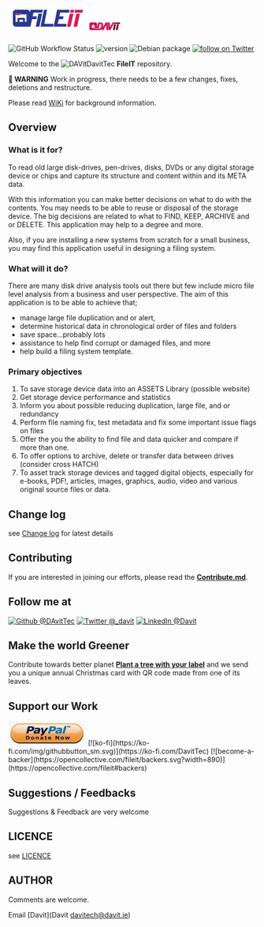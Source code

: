 # <a href="https://github.com/DavitTec/fileit"><img border="0" alt="FileIT" src="lib/img/FileIT.png" height="50"></a><a href="https://davit.ie/"><img border="0" alt="DAVIT" src="./assets/DAVIT.png" height="20"></a>
![GitHub Workflow Status](https://img.shields.io/github/workflow/status/davittec/fileme/CI?style=plastic)
![version](https://img.shields.io/badge/version-0.0.13-Alpha-red?style=plastic)
![Debian package](https://img.shields.io/debian/v/bash/unstable?color=red&label=bash&style=plastic)
<a href="https://twitter.com/intent/follow?screen_name=_davit">        <img src="https://img.shields.io/twitter/follow/_davit?style=social&logo=twitter"
            alt="follow on Twitter"></a>


Welcome to the  ![DAVit](https://avatars.githubusercontent.com/u/8759293?s=20&u=80214f09c8a6f5a219c40a62af483e694cb6fed8&v=4)DavitTec **FileIT** repository.

**:wrench: WARNING** Work in progress, there needs to be a few changes, fixes, deletions and restructure.

Please read [WiKi](https://github.com/DavitTec/fileit/wiki) for background information.

## Overview

### What is it for?

To read old large disk-drives, pen-drives, disks, DVDs or any digital storage device or chips and capture its structure and content within and its META data.

With this information you can make better decisions on what to do with the contents. You may needs to be able to reuse or disposal of the storage device. The big decisions are related to what to FIND, KEEP, ARCHIVE and or DELETE.  This application may help to a degree and more.

Also, if you are installing a new systems from scratch for a small business, you may find this application useful in designing a filing system. 

### What will it do?

There are many disk drive analysis tools out there but few include micro file level analysis from a business and user perspective.  The aim of this application is to be able to achieve that;

- manage large file duplication and or alert,
- determine historical data in chronological order of files and folders
- save space…probably lots
- assistance to help find corrupt or damaged files, and more
- help build a filing system template.

### Primary objectives

1. To save storage device data into an ASSETS Library (possible website)
2. Get storage device performance and statistics
3. Inform you about possible reducing duplication, large file, and or redundancy
4. Perform file naming fix, test metadata and fix some important issue flags on files  
5. Offer the you the ability to find file and data quicker and compare if more than one.
6. To offer options to archive, delete or transfer data between drives (consider cross HATCH)
7. To asset track storage devices and tagged digital objects, especially for e-books, PDF!, articles, images, graphics, audio, video and various original source files or data.

## Change log

see [Change log](./CHANGELOG.md) for latest details


## Contributing

If you are interested in joining our efforts, please read the **[Contribute.md](Contribute.md)**.


## Follow me at
<a href="https://github.com/DavitTec/"><img alt="Github @DAvitTec" src="https://img.shields.io/static/v1?logo=github&message=Github&color=black&style=flat-square&label=" /></a> <a href="https://twitter.com/_davit/"><img alt="Twitter @_davit" src="https://img.shields.io/static/v1?logo=twitter&message=Twitter&color=black&style=flat-square&label=" /></a> <a href="https://www.linkedin.com/company/davit/about/"><img alt="LinkedIn @Davit" src="https://img.shields.io/static/v1?logo=linkedin&message=LinkedIn&color=black&style=flat-square&label=&link=https://twitter.com/_davit" /></a>


## Make the world Greener
Contribute towards better planet [**Plant a tree with your label**](https://osici.com/) and we send you a unique annual Christmas card with QR code made from one of its leaves.


## Support our Work
<p>
  <a href="https://www.paypal.me/DavitTec" target="_blank">
      <img height="50" alt="Support with Paypal" src="lib/img/paypal-donate.png"/></a>
[![ko-fi](https://ko-fi.com/img/githubbutton_sm.svg)](https://ko-fi.com/DavitTec)
[![become-a-backer](https://opencollective.com/fileit/backers.svg?width=890)](https://opencollective.com/fileit#backers)

## Suggestions / Feedbacks

Suggestions & Feedback are very welcome

## LICENCE ##

see [LICENCE](./LICENCE.md)

## AUTHOR ##

Comments are welcome.

Email [Davit](Davit <davitech@davit.ie>) 

